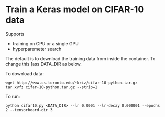 
# Train a Keras model on CIFAR-10 data

Supports
 - training on CPU or a single GPU
 - hyperparemeter search

The default is to download the training data from inside the container.
To change this [ass DATA_DIR as below.

To download data:
```
wget http://www.cs.toronto.edu/~kriz/cifar-10-python.tar.gz
tar xvfz cifar-10-python.tar.gz --strip=1
```

To run:
```
python cifar10.py <DATA_DIR> --lr 0.0001 --lr-decay 0.000001 --epochs 2 --tensorboard-dir 3
```
